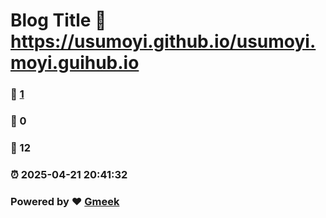# Blog Title :link: https://usumoyi.github.io/usumoyi.moyi.guihub.io 
### :page_facing_up: [1](https://usumoyi.github.io/usumoyi.moyi.guihub.io/tag.html) 
### :speech_balloon: 0 
### :hibiscus: 12 
### :alarm_clock: 2025-04-21 20:41:32 
### Powered by :heart: [Gmeek](https://github.com/Meekdai/Gmeek)
